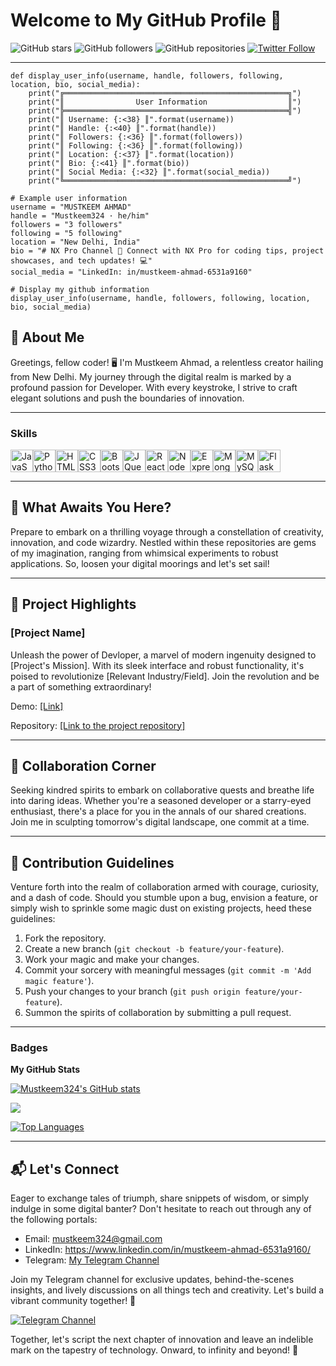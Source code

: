 # Welcome to My GitHub Profile 🌟
![GitHub stars](https://img.shields.io/github/stars/Mustkeem324?style=social)
![GitHub followers](https://img.shields.io/github/followers/Mustkeem324?style=social)
![GitHub repositories](https://img.shields.io/badge/Repositories-54-blue?style=social)
[![Twitter Follow](https://img.shields.io/twitter/follow/Mustkee54967794?style=social)](https://twitter.com/Mustkee54967794)

---
```
def display_user_info(username, handle, followers, following, location, bio, social_media):
    print("╔══════════════════════════════════════════════════╗")
    print("║                User Information                  ║")
    print("╠══════════════════════════════════════════════════╣")
    print("║ Username: {:<38} ║".format(username))
    print("║ Handle: {:<40} ║".format(handle))
    print("║ Followers: {:<36} ║".format(followers))
    print("║ Following: {:<36} ║".format(following))
    print("║ Location: {:<37} ║".format(location))
    print("║ Bio: {:<41} ║".format(bio))
    print("║ Social Media: {:<32} ║".format(social_media))
    print("╚══════════════════════════════════════════════════╝")

# Example user information
username = "MUSTKEEM AHMAD"
handle = "Mustkeem324 · he/him"
followers = "3 followers"
following = "5 following"
location = "New Delhi, India"
bio = "# NX Pro Channel 🚀 Connect with NX Pro for coding tips, project showcases, and tech updates! 💻"
social_media = "LinkedIn: in/mustkeem-ahmad-6531a9160"

# Display my github information
display_user_info(username, handle, followers, following, location, bio, social_media)

```
## 🎨 About Me

Greetings, fellow coder! 🖥️ I'm Mustkeem Ahmad, a relentless creator hailing from New Delhi. My journey through the digital realm is marked by a profound passion for Developer. With every keystroke, I strive to craft elegant solutions and push the boundaries of innovation.

---
### Skills


<p align="left">
<a href="https://developer.mozilla.org/en-US/docs/Web/JavaScript" target="_blank" rel="noreferrer"><img src="https://raw.githubusercontent.com/danielcranney/readme-generator/main/public/icons/skills/javascript-colored.svg" width="36" height="36" alt="JavaScript" /></a><a href="https://www.python.org/" target="_blank" rel="noreferrer"><img src="https://raw.githubusercontent.com/danielcranney/readme-generator/main/public/icons/skills/python-colored.svg" width="36" height="36" alt="Python" /></a><a href="https://developer.mozilla.org/en-US/docs/Glossary/HTML5" target="_blank" rel="noreferrer"><img src="https://raw.githubusercontent.com/danielcranney/readme-generator/main/public/icons/skills/html5-colored.svg" width="36" height="36" alt="HTML5" /></a><a href="https://www.w3.org/TR/CSS/#css" target="_blank" rel="noreferrer"><img src="https://raw.githubusercontent.com/danielcranney/readme-generator/main/public/icons/skills/css3-colored.svg" width="36" height="36" alt="CSS3" /></a><a href="https://getbootstrap.com/" target="_blank" rel="noreferrer"><img src="https://raw.githubusercontent.com/danielcranney/readme-generator/main/public/icons/skills/bootstrap-colored.svg" width="36" height="36" alt="Bootstrap" /></a><a href="https://jquery.com/" target="_blank" rel="noreferrer"><img src="https://raw.githubusercontent.com/danielcranney/readme-generator/main/public/icons/skills/jquery-colored.svg" width="36" height="36" alt="JQuery" /></a><a href="https://reactjs.org/" target="_blank" rel="noreferrer"><img src="https://raw.githubusercontent.com/danielcranney/readme-generator/main/public/icons/skills/react-colored.svg" width="36" height="36" alt="React" /></a><a href="https://nodejs.org/en/" target="_blank" rel="noreferrer"><img src="https://raw.githubusercontent.com/danielcranney/readme-generator/main/public/icons/skills/nodejs-colored.svg" width="36" height="36" alt="NodeJS" /></a><a href="https://expressjs.com/" target="_blank" rel="noreferrer"><img src="https://raw.githubusercontent.com/danielcranney/readme-generator/main/public/icons/skills/express-colored.svg" width="36" height="36" alt="Express" /></a><a href="https://www.mongodb.com/" target="_blank" rel="noreferrer"><img src="https://raw.githubusercontent.com/danielcranney/readme-generator/main/public/icons/skills/mongodb-colored.svg" width="36" height="36" alt="MongoDB" /></a><a href="https://www.mysql.com/" target="_blank" rel="noreferrer"><img src="https://raw.githubusercontent.com/danielcranney/readme-generator/main/public/icons/skills/mysql-colored.svg" width="36" height="36" alt="MySQL" /></a><a href="https://flask.palletsprojects.com/en/2.0.x/" target="_blank" rel="noreferrer"><img src="https://raw.githubusercontent.com/danielcranney/readme-generator/main/public/icons/skills/flask-colored.svg" width="36" height="36" alt="Flask" /></a>
</p>

---
## 🚀 What Awaits You Here?

Prepare to embark on a thrilling voyage through a constellation of creativity, innovation, and code wizardry. Nestled within these repositories are gems of my imagination, ranging from whimsical experiments to robust applications. So, loosen your digital moorings and let's set sail!

---

## 🌟 Project Highlights

### [Project Name]

Unleash the power of Devloper, a marvel of modern ingenuity designed to [Project's Mission]. With its sleek interface and robust functionality, it's poised to revolutionize [Relevant Industry/Field]. Join the revolution and be a part of something extraordinary!

Demo: [[Link]](https://github.com/Mustkeem324)

Repository: [[Link to the project repository]](https://github.com/Mustkeem324)



---

## 🤝 Collaboration Corner

Seeking kindred spirits to embark on collaborative quests and breathe life into daring ideas. Whether you're a seasoned developer or a starry-eyed enthusiast, there's a place for you in the annals of our shared creations. Join me in sculpting tomorrow's digital landscape, one commit at a time.

---

## 📝 Contribution Guidelines

Venture forth into the realm of collaboration armed with courage, curiosity, and a dash of code. Should you stumble upon a bug, envision a feature, or simply wish to sprinkle some magic dust on existing projects, heed these guidelines:

1. Fork the repository.
2. Create a new branch (`git checkout -b feature/your-feature`).
3. Work your magic and make your changes.
4. Commit your sorcery with meaningful messages (`git commit -m 'Add magic feature'`).
5. Push your changes to your branch (`git push origin feature/your-feature`).
6. Summon the spirits of collaboration by submitting a pull request.

---
### Badges

<b>My GitHub Stats</b>

<a href="http://www.github.com/Mustkeem324"><img src="https://github-readme-stats.vercel.app/api?username=mustkeem324&show_icons=true&hide=stars,&count_private=true&title_color=0891b2&text_color=ffffff&icon_color=0891b2&bg_color=000000&hide_border=true&show_icons=true" alt="Mustkeem324's GitHub stats" /></a>

<a href="http://www.github.com/Mustkeem324-ul"><img src="https://github-readme-streak-stats.herokuapp.com/?user=Mustkeem324&stroke=ffffff&background=000000&ring=0891b2&fire=0891b2&currStreakNum=ffffff&currStreakLabel=0891b2&sideNums=ffffff&sideLabels=ffffff&dates=ffffff&hide_border=true" /></a>

<a href="https://github.com/Mustkeem324" align="left"><img src="https://github-readme-stats.vercel.app/api/top-langs/?username=Mustkeem324&langs_count=10&title_color=0891b2&text_color=ffffff&icon_color=0891b2&bg_color=000000&hide_border=true&locale=en&custom_title=Top%20%Languages" alt="Top Languages" /></a>

---
## 📬 Let's Connect

Eager to exchange tales of triumph, share snippets of wisdom, or simply indulge in some digital banter? Don't hesitate to reach out through any of the following portals:

- Email: mustkeem324@gmail.com
- LinkedIn: https://www.linkedin.com/in/mustkeem-ahmad-6531a9160/
- Telegram: [My Telegram Channel](https://t.me/cheggnx)

Join my Telegram channel for exclusive updates, behind-the-scenes insights, and lively discussions on all things tech and creativity. Let's build a vibrant community together! 🚀


[![Telegram Channel](https://sonusmac.files.wordpress.com/2019/09/join-us-in-telegram-1-360x140.jpg)](https://t.me/cheggnx)

Together, let's script the next chapter of innovation and leave an indelible mark on the tapestry of technology. Onward, to infinity and beyond! 🚀
